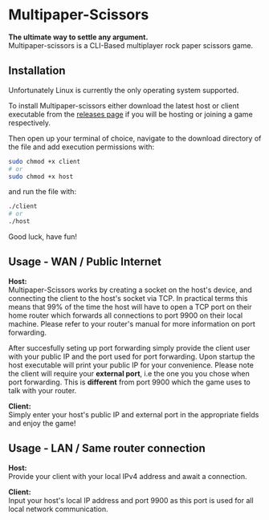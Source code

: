 # Multipaper-Scissors

**The ultimate way to settle any argument.**  
Multipaper-scissors is a CLI-Based multiplayer rock paper scissors game.


## Installation

Unfortunately Linux is currently the only operating system supported.  

To install Multipaper-scissors either download the latest host or client executable from the [releases page](https://github.com/deltainium/Multipaper-Scissors/releases) if you will be hosting or joining a game respectively.  

Then open up your terminal of choice, navigate to the download directory of the file and add execution permissions with:

```bash
sudo chmod +x client
# or
sudo chmod +x host
```
and run the file with:

```bash
./client
# or
./host
```
 Good luck, have fun!   
## Usage - WAN / Public Internet
**Host:**  
Multipaper-Scissors works by creating a socket on the host's device, and connecting the client to the host's socket via TCP. In practical terms this means that 99%  of the time the host will have to open a TCP port on their home router which forwards all connections to port 9900 on their  local machine. Please refer to your router's manual for more information on port forwarding.  

After succesfully seting up port forwarding simply provide the client user with your public IP and the port used for port forwarding. Upon startup the host executable will print your public IP for your convenience. Please note the client will require your **external port**, i.e the one you you chose when port forwarding. This is **different** from port 9900 which the game uses to talk with your router.  

**Client:**  
Simply enter your host's public IP and external port in the appropriate fields and enjoy the game!

## Usage - LAN / Same router connection
**Host:**  
Provide your client with your local IPv4 address and await a connection.

**Client:**  
Input your host's local IP address and port 9900 as this port is used for all local network communication.
